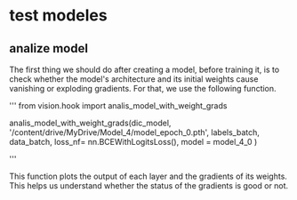 # test modeles

## analize model 

The first thing we should do after creating a model, before training it, is to check whether the model's architecture and its initial weights cause vanishing or exploding gradients. For that, we use the following function.

'''
from vision.hook import analis_model_with_weight_grads

analis_model_with_weight_grads(dic_model,
        '/content/drive/MyDrive/Model_4/model_epoch_0.pth',
        labels_batch,
        data_batch,
        loss_nf= nn.BCEWithLogitsLoss(),
        model = model_4_0
                 )

'''

This function plots the output of each layer and the gradients of its weights. This helps us understand whether the status of the gradients is good or not.


